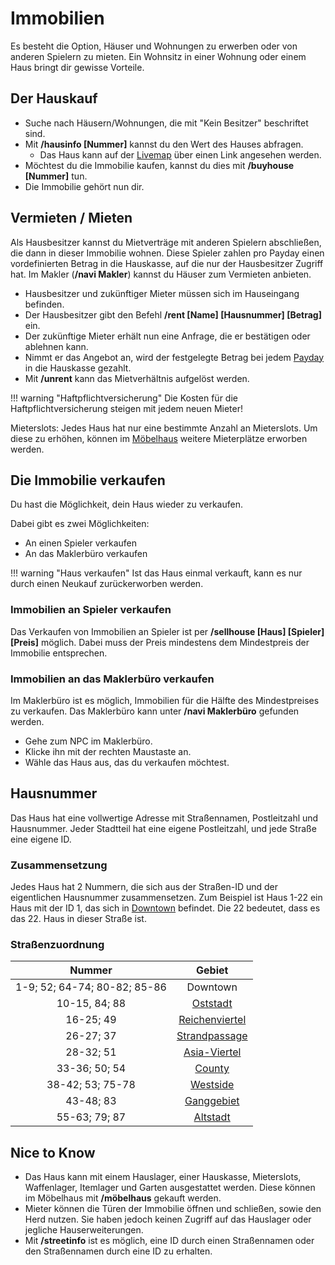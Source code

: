 # Immobilien

Es besteht die Option, Häuser und Wohnungen zu erwerben oder von anderen Spielern zu mieten. Ein Wohnsitz in einer Wohnung oder einem Haus bringt dir gewisse Vorteile.

## Der Hauskauf

* Suche nach Häusern/Wohnungen, die mit "Kein Besitzer" beschriftet sind.
* Mit **/hausinfo [Nummer]** kannst du den Wert des Hauses abfragen.
  * Das Haus kann auf der [Livemap](map.germanrp.eu) über einen Link angesehen werden.
* Möchtest du die Immobilie kaufen, kannst du dies mit **/buyhouse [Nummer]** tun.
* Die Immobilie gehört nun dir.

## Vermieten / Mieten

Als Hausbesitzer kannst du Mietverträge mit anderen Spielern abschließen, die dann in dieser Immobilie wohnen. Diese Spieler zahlen pro Payday einen vordefinierten Betrag in die Hauskasse, auf die nur der Hausbesitzer Zugriff hat.
Im Makler (**/navi Makler**) kannst du Häuser zum Vermieten anbieten.

* Hausbesitzer und zukünftiger Mieter müssen sich im Hauseingang befinden.
* Der Hausbesitzer gibt den Befehl **/rent [Name] [Hausnummer] [Betrag]** ein.
* Der zukünftige Mieter erhält nun eine Anfrage, die er bestätigen oder ablehnen kann.
* Nimmt er das Angebot an, wird der festgelegte Betrag bei jedem [Payday](../../pages/allgemeines/payday) in die Hauskasse gezahlt.
* Mit **/unrent** kann das Mietverhältnis aufgelöst werden.

!!! warning "Haftpflichtversicherung"
    Die Kosten für die Haftpflichtversicherung steigen mit jedem neuen Mieter!

Mieterslots: Jedes Haus hat nur eine bestimmte Anzahl an Mieterslots. Um diese zu erhöhen, können im [Möbelhaus](../../pages/orte/möbelhaus.md) weitere Mieterplätze erworben werden.

## Die Immobilie verkaufen

Du hast die Möglichkeit, dein Haus wieder zu verkaufen.

Dabei gibt es zwei Möglichkeiten:

* An einen Spieler verkaufen
* An das Maklerbüro verkaufen

!!! warning "Haus verkaufen"
    Ist das Haus einmal verkauft, kann es nur durch einen Neukauf zurückerworben werden.

### Immobilien an Spieler verkaufen

Das Verkaufen von Immobilien an Spieler ist per **/sellhouse [Haus] [Spieler] [Preis]** möglich. Dabei muss der Preis mindestens dem Mindestpreis der Immobilie entsprechen.

### Immobilien an das Maklerbüro verkaufen

Im Maklerbüro ist es möglich, Immobilien für die Hälfte des Mindestpreises zu verkaufen.
Das Maklerbüro kann unter **/navi Maklerbüro** gefunden werden.

* Gehe zum NPC im Maklerbüro.
* Klicke ihn mit der rechten Maustaste an.
* Wähle das Haus aus, das du verkaufen möchtest.

## Hausnummer

Das Haus hat eine vollwertige Adresse mit Straßennamen, Postleitzahl und Hausnummer. Jeder Stadtteil hat eine eigene Postleitzahl, und jede Straße eine eigene ID.

### Zusammensetzung

Jedes Haus hat 2 Nummern, die sich aus der Straßen-ID und der eigentlichen Hausnummer zusammensetzen. Zum Beispiel ist Haus 1-22 ein Haus mit der ID 1, das sich in [Downtown](../../pages/gebiete/downtown.md) befindet. Die 22 bedeutet, dass es das 22. Haus in dieser Straße ist.

### Straßenzuordnung

| Nummer        | Gebiet                                         |
|:-------------:|:----------------------------------------------:|
| 1-9; 52; 64-74; 80-82; 85-86 | Downtown |
| 10-15, 84; 88 | [Oststadt](../../pages/gebiete/oststadt.md)    |
| 16-25; 49 | [Reichenviertel](../../pages/gebiete/reichenviertel.md) |
| 26-27; 37 | [Strandpassage](../../pages/gebiete/strandpassage.md) |
| 28-32; 51 | [Asia-Viertel](../../pages/gebiete/asiaviertel.md) |
| 33-36; 50; 54 | [County](../../pages/gebiete/county.md)|
| 38-42; 53; 75-78 | [Westside](../../pages/gebiete/westside.md) |
| 43-48; 83 | [Ganggebiet](../../pages/gebiete/ganggebiet.md) |
| 55-63; 79; 87 | [Altstadt](../../pages/gebiete/altstadt.md) |

## Nice to Know

* Das Haus kann mit einem Hauslager, einer Hauskasse, Mieterslots, Waffenlager, Itemlager und Garten ausgestattet werden. Diese können im Möbelhaus mit **/möbelhaus** gekauft werden.
* Mieter können die Türen der Immobilie öffnen und schließen, sowie den Herd nutzen. Sie haben jedoch keinen Zugriff auf das Hauslager oder jegliche Hauserweiterungen.
* Mit **/streetinfo** ist es möglich, eine ID durch einen Straßennamen oder den Straßennamen durch eine ID zu erhalten.

